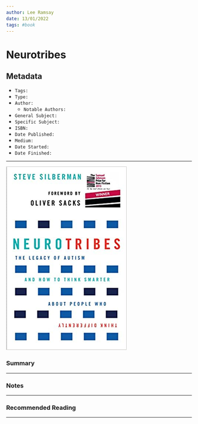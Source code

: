 ```yaml
---
author: Lee Ramsay
date: 13/01/2022
tags: #book
---
```



#  Neurotribes

## Metadata

* `Tags:`
* `Type:` 
* `Author:`
	* `Notable Authors:`
* `General Subject:`
* `Specific Subject:`
* `ISBN:`
* `Date Published:`
* `Medium:`
* `Date Started:`
* `Date Finished:`

---
![200](attachments/Neurotribes.png)

### Summary
---

### Notes
---

### Recommended Reading
---